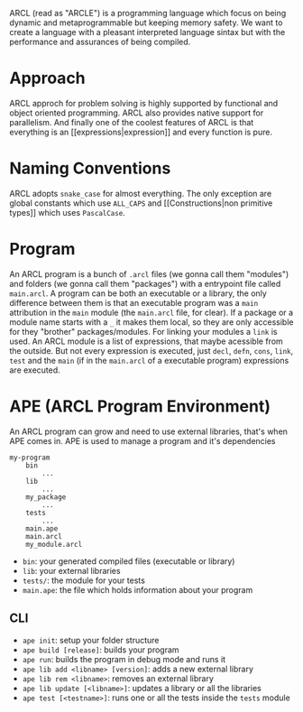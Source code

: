ARCL (read as "ARCLE") is a programming language which focus on being dynamic and metaprogrammable but keeping memory safety. We want to create a language with a pleasant interpreted language sintax but with the performance and assurances of being compiled.
# Approach
ARCL approch for problem solving is highly supported by functional and object oriented programming. ARCL also provides native support for parallelism. And finally one of the coolest features of ARCL is that everything is an [[expressions|expression]] and every function is pure. 
# Naming Conventions
ARCL adopts ``snake_case`` for almost everything. The only exception are global constants which use ``ALL_CAPS`` and [[Constructions|non primitive types]] which uses ``PascalCase``.
# Program
An ARCL program is a bunch of ``.arcl`` files (we gonna call them "modules") and folders (we gonna call them "packages") with a entrypoint file called ``main.arcl``. 
A program can be both an executable or a library, the only difference between them is that an executable program was a ``main`` attribution in the ``main`` module (the ``main.arcl`` file, for clear). 
If a package or a module name starts with a ``_`` it makes them local, so they are only accessible for they "brother" packages/modules.
For linking your modules a ``link`` is used. 
An ARCL module is a list of expressions, that maybe acessible from the outside. But not every expression is executed, just ``decl``, ``defn``, ``cons``, ``link``, ``test`` and the ``main`` (if in the ``main.arcl`` of a executable program) expressions are executed.
# APE (ARCL Program Environment)
An ARCL program can grow and need to use external libraries, that's when APE comes in. APE is used to manage a program and it's dependencies
```markdown-tree
my-program
	bin
		...
	lib
		...
	my_package
		...
	tests
		...
	main.ape
	main.arcl
	my_module.arcl
```
- ``bin``: your generated compiled files (executable or library)
- ``lib``: your external libraries
- ``tests/``: the module for your tests
- ``main.ape``: the file which holds information about your program
## CLI
- ``ape init``: setup your folder structure
- ``ape build [release]``: builds your program
- ``ape run``: builds the program in debug mode and runs it
- ``ape lib add <libname> [version]``: adds a new external library
- ``ape lib rem <libname>``: removes an external library
- ``ape lib update [<libname>]``: updates a library or all the libraries
- ``ape test [<testname>]``: runs one or all the tests inside the ``tests`` module